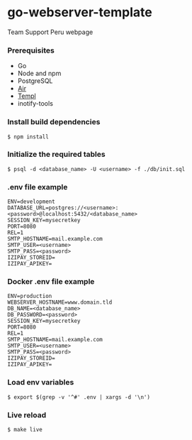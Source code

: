 # go-webserver-template
Team Support Peru webpage

### Prerequisites
* Go
* Node and npm
* PostgreSQL
* [Air](https://github.com/cosmtrek/air#installation)
* [Templ](https://templ.guide/quick-start/installation)
* inotify-tools

### Install build dependencies
```shell
$ npm install
```

### Initialize the required tables
```shell
$ psql -d <database_name> -U <username> -f ./db/init.sql
```

### .env file example
```
ENV=development
DATABASE_URL=postgres://<username>:<password>@localhost:5432/<database_name>
SESSION_KEY=mysecretkey
PORT=8080
REL=1
SMTP_HOSTNAME=mail.example.com
SMTP_USER=<username>
SMTP_PASS=<password>
IZIPAY_STOREID=
IZIPAY_APIKEY=
```

### Docker .env file example
```
ENV=production
WEBSERVER_HOSTNAME=www.domain.tld
DB_NAME=<database_name>
DB_PASSWORD=<password>
SESSION_KEY=mysecretkey
PORT=8080
REL=1
SMTP_HOSTNAME=mail.example.com
SMTP_USER=<username>
SMTP_PASS=<password>
IZIPAY_STOREID=
IZIPAY_APIKEY=
```

### Load env variables
```shell
$ export $(grep -v '^#' .env | xargs -d '\n')
```

### Live reload
```shell
$ make live
```
